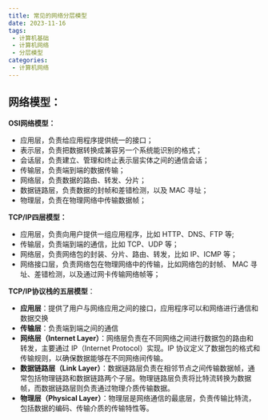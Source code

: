 ```yaml
---
title: 常见的网络分层模型
date: 2023-11-16
tags:
 - 计算机基础
 - 计算机网络
 - 分层模型
categories:
 - 计算机网络
---
```


<!-- more -->

## 网络模型：

**OSI网络模型：**

- 应用层，负责给应用程序提供统一的接口；
- 表示层，负责把数据转换成兼容另一个系统能识别的格式；
- 会话层，负责建立、管理和终止表示层实体之间的通信会话；
- 传输层，负责端到端的数据传输；
- 网络层，负责数据的路由、转发、分片；
- 数据链路层，负责数据的封帧和差错检测，以及 MAC 寻址；
- 物理层，负责在物理网络中传输数据帧；

**TCP/IP四层模型：**

- 应用层，负责向用户提供一组应用程序，比如 HTTP、DNS、FTP 等;
- 传输层，负责端到端的通信，比如 TCP、UDP 等；
- 网络层，负责网络包的封装、分片、路由、转发，比如 IP、ICMP 等；
- 网络接口层，负责网络包在物理网络中的传输，比如网络包的封帧、 MAC 寻址、差错检测，以及通过网卡传输网络帧等；

**TCP/IP协议栈的五层模型**：

- **应用层**：提供了用户与网络应用之间的接口，应用程序可以和网络进行通信和数据交换
- **传输层**：负责端到端之间的通信
- **网络层（Internet Layer）**：网络层负责在不同网络之间进行数据包的路由和转发，主要通过 IP（Internet Protocol）实现。IP 协议定义了数据包的格式和传输规则，以确保数据能够在不同网络间传输。
- **数据链路层（Link Layer）**：数据链路层负责在相邻节点之间传输数据帧，通常包括物理链路和数据链路两个子层。物理链路层负责将比特流转换为数据帧，而数据链路层则负责通过物理介质传输数据。
- **物理层（Physical Layer）**：物理层是网络通信的最底层，负责传输比特流，包括数据的编码、传输介质的传输特性等。